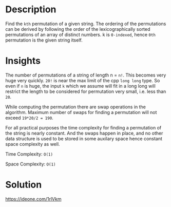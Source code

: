 # Description

Find the `kth` permutation of a given string.
The ordering of the permutations can be derived by following the order of the lexicographically sorted permutations of an array of distinct numbers.
k is `0-indexed`, hence `0th` permutation is the given string itself.

# Insights

The number of permutations of a string of length n = `n!`. This becomes very huge very quickly. `20!` is near the max limit of the cpp `long long` type.
So even if `n` is huge, the input `k` which we assume will fit in a long long will restrict the length to be considered for permutation very small, i.e. less than `20`.

While computing the permutation there are swap operations in the algorithm. Maximum number of swaps for finding a permutation will not exceed `19*20/2 = 190`.

For all practical purposes the time complexity for finding a permutation of the string is nearly constant.
And the swaps happen in place, and no other data structure is used to be stored in some auxilary space hence constant space complexity as well.

Time Complexity: `O(1)`

Space Complexity: `O(1)`

# Solution
https://ideone.com/1rlVkm
